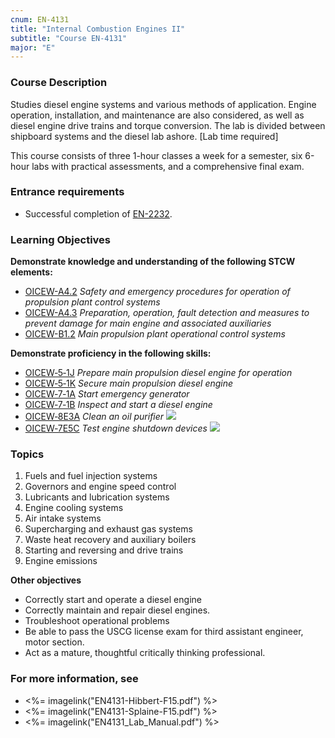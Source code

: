 ```yaml
---
cnum: EN-4131
title: "Internal Combustion Engines II"
subtitle: "Course EN-4131"
major: "E"
---
```

### Course Description

Studies diesel engine systems and various methods of application. Engine operation, installation, and maintenance are also considered, as well as diesel engine drive trains and torque conversion. The lab is divided between shipboard systems and the diesel lab ashore. [Lab time required]

This course consists of three 1-hour classes a week for a semester, six 6-hour labs  with practical assessments, and a comprehensive final exam.

### Entrance requirements

* Successful completion of [EN-2232](en-2232.html).

### Learning Objectives

**Demonstrate knowledge and understanding of the following STCW elements:**

* [OICEW-A4.2]({{site.baseurl}}/tables/31.html#OICEW-A4.2) *Safety and emergency procedures for operation of propulsion plant control systems*
* [OICEW-A4.3]({{site.baseurl}}/tables/31.html#OICEW-A4.3) *Preparation, operation, fault detection and measures to prevent damage for main engine and associated auxiliaries*
* [OICEW-B1.2]({{site.baseurl}}/tables/31.html#OICEW-B1.2) *Main propulsion plant operational control systems*

**Demonstrate proficiency in the following skills:**

* [OICEW‑5‑1J]( {{site.baseurl}}/assessments/Engine/OICEW-5-1J) *Prepare main propulsion diesel engine for operation*
* [OICEW‑5‑1K]( {{site.baseurl}}/assessments/Engine/OICEW-5-1K) *Secure main propulsion diesel engine*
* [OICEW‑7‑1A]( {{site.baseurl}}/assessments/Engine/OICEW-7-1A) *Start emergency generator*
* [OICEW‑7‑1B]( {{site.baseurl}}/assessments/Engine/OICEW-7-1B) *Inspect and start a diesel engine*
* [OICEW‑8E3A]( {{site.baseurl}}/assessments/Engine/OICEW-8E3A) *Clean an oil purifier* ![]({{site.baseurl}}/assets/images/new.jpg)
* [OICEW‑7E5C]( {{site.baseurl}}/assessments/Engine/OICEW-7E5C) *Test engine shutdown devices* ![]({{site.baseurl}}/assets/images/new.jpg)

### Topics

1.	Fuels and fuel injection systems
2.	Governors and engine speed control
3.	Lubricants and lubrication systems
4.	Engine cooling systems
5.	Air intake systems
6.	Supercharging and exhaust gas systems
7.	Waste heat recovery and auxiliary boilers
8.	Starting and reversing and drive trains
9.	Engine emissions



**Other objectives**


* Correctly start and operate a diesel engine
* Correctly maintain and repair diesel engines.
* Troubleshoot operational problems
* Be able to pass the USCG license exam for third assistant engineer, motor section.
* Act as a mature, thoughtful critically thinking professional.


### For more information, see 

* <%= imagelink("EN4131-Hibbert-F15.pdf") %> 
* <%= imagelink("EN4131-Splaine-F15.pdf") %> 
* <%= imagelink("EN4131_Lab_Manual.pdf") %> 



